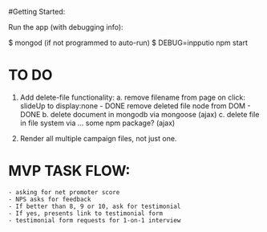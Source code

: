 #Getting Started:

Run the app (with debugging info): 

$ mongod (if not programmed to auto-run)
$ DEBUG=inpputio npm start


# TO DO

1. Add delete-file functionality:
    a. remove filename from page
        on click: slideUp to display:none - DONE
        remove deleted file node from DOM - DONE
    b. delete document in mongodb via mongoose (ajax)
    c. delete file in file system via ... some npm package? (ajax) 
    
2. Render all multiple campaign files, not just one.



# MVP TASK FLOW: 
    - asking for net promoter score
    - NPS asks for feedback
    - If better than 8, 9 or 10, ask for testimonial
    - If yes, presents link to testimonial form
    - testimonial form requests for 1-on-1 interview

